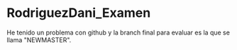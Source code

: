 # RodriguezDani_Examen

He tenido un problema con github y la branch final para evaluar es la que se llama "NEWMASTER".
